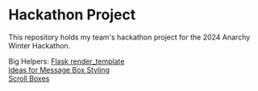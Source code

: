 # Hackathon Project

This repository holds my team's hackathon project for the 2024 Anarchy Winter Hackathon.

Big Helpers:
[Flask render_template](https://www.digitalocean.com/community/tutorials/how-to-use-templates-in-a-flask-application) \
[Ideas for Message Box Styling](https://www.youtube.com/watch?v=mkXdvs8H7TA) \
[Scroll Boxes](https://www.quackit.com/html/codes/html_scroll_box.cfm) 
